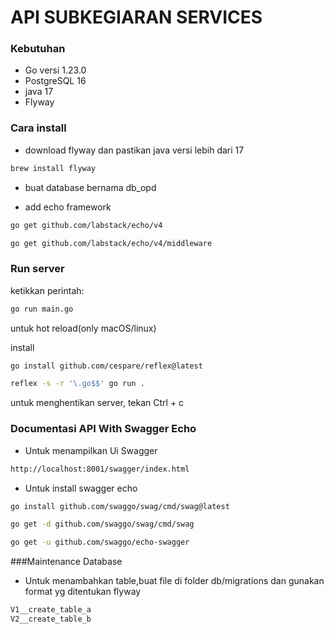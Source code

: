 # API SUBKEGIARAN SERVICES


### Kebutuhan

- Go versi 1.23.0
- PostgreSQL 16
- java 17
- Flyway


### Cara install

- download flyway dan pastikan java versi lebih dari 17
```sh
brew install flyway
```

- buat database bernama db_opd

- add echo framework
```sh
go get github.com/labstack/echo/v4
```

```sh
go get github.com/labstack/echo/v4/middleware
```


### Run server

ketikkan perintah:

```sh
go run main.go
```

untuk hot reload(only macOS/linux)

install
```sh
go install github.com/cespare/reflex@latest
```

```sh
reflex -s -r '\.go$$' go run .
```


untuk menghentikan server, tekan Ctrl + c



### Documentasi API With Swagger Echo
- Untuk menampilkan Ui Swagger
```sh
http://localhost:8001/swagger/index.html
```

- Untuk install swagger echo
```sh
go install github.com/swaggo/swag/cmd/swag@latest
```
```sh
go get -d github.com/swaggo/swag/cmd/swag
```
```sh
go get -u github.com/swaggo/echo-swagger
```

###Maintenance Database
- Untuk menambahkan table,buat file di folder db/migrations dan gunakan format yg ditentukan flyway
```sh
V1__create_table_a
V2__create_table_b
```